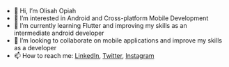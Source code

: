 - 👋 Hi, I’m Olisah Opiah
- 👀 I’m interested in Android and Cross-platform Mobile Development
- 🌱 I’m currently learning Flutter and improving my skills as an intermediate android developer
- 💞️ I’m looking to collaborate on mobile applications and improve my skills as a developer 
- 📫 How to reach me: [LinkedIn](www.linkedin.com/in/olisah-opiah), [Twitter](https://twitter.com/ollyontheboard), [Instagram](instagram.com/ollyontheboard)

<!---
ollyontheboard/ollyontheboard is a ✨ special ✨ repository because its `README.md` (this file) appears on your GitHub profile.
You can click the Preview link to take a look at your changes.
--->
